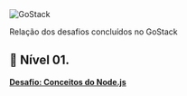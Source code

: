 <img alt="GoStack" src="https://storage.googleapis.com/golden-wind/bootcamp-gostack/header-desafios.png" />

<p>Relação dos desafios concluídos no GoStack</p> 

## 📄 Nível 01. 
 **[Desafio: Conceitos do Node.js](desafio-conceitos-node)**


